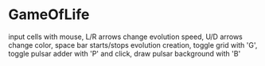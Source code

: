 # GameOfLife

input cells with mouse, L/R arrows change evolution speed, U/D arrows change color, space bar starts/stops evolution creation, toggle grid with 'G', toggle pulsar adder with 'P' and click, draw pulsar background with 'B'

